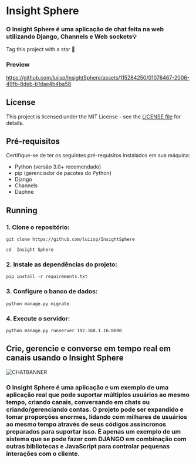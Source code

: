 # Insight Sphere

### O Insight Sphere é uma aplicação de chat feita na web utilizando Django, Channels e Web sockets💡

Tag this project with a star 🌟

### Preview
https://github.com/luiisp/InsightSphere/assets/115284250/01076467-2006-49fb-8deb-b1dae4b4ba58

## License
This project is licensed under the MIT License - see the [LICENSE file](https://github.com/luiisp/InsightSphere/blob/IS/LICENSE) for details.

## Pré-requisitos

Certifique-se de ter os seguintes pré-requisitos instalados em sua máquina:

- Python (versão 3.0+ recomendado)
- pip (gerenciador de pacotes do Python)
- Django
- Channels
- Daphne

## Running

### 1. Clone o repositório:
   
```git clone https://github.com/luiisp/InsightSphere```

```cd  Insight Sphere```

### 2. Instale as dependências do projeto:

```pip install -r requirements.txt```

### 3. Configure o banco de dados:
   
 ```python manage.py migrate```

### 4. Execute o servidor:

```python manage.py runserver 192.168.1.16:8000```

## Crie, gerencie e converse em tempo real em canais usando o Insight Sphere

![CHATBANNER](https://github.com/luiisp/InsightSphere/assets/115284250/c3be1068-3c2a-4105-8b47-64b114535d71)

### O Insight Sphere é uma aplicação e um exemplo de uma aplicação real que pode suportar múltiplos usuários ao mesmo tempo, criando canais, conversando em chats ou criando/gerenciando contas. O projeto pode ser expandido e tomar proporções enormes, lidando com milhares de usuários ao mesmo tempo através de seus códigos assíncronos preparados para suportar isso. É apenas um exemplo de um sistema que se pode fazer com DJANGO em combinação com outras bibliotecas e JavaScript para controlar pequenas interações com o cliente. 
